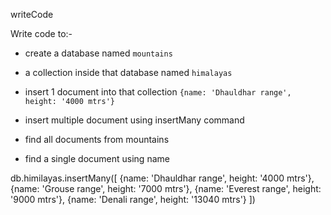writeCode

Write code to:-

- create a database named `mountains`
- a collection inside that database named `himalayas`
- insert 1 document into that collection `{name: 'Dhauldhar range', height: '4000 mtrs'}`

- insert multiple document using insertMany command
- find all documents from mountains
- find a single document using name

db.himilayas.insertMany([
{name: 'Dhauldhar range', height: '4000 mtrs'},
{name: 'Grouse range', height: '7000 mtrs'},
{name: 'Everest range', height: '9000 mtrs'},
{name: 'Denali range', height: '13040 mtrs'}
])

